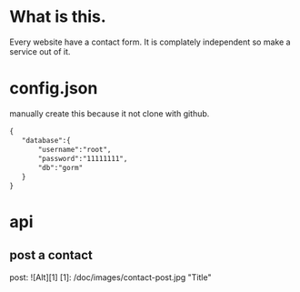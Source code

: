 # What is this.
Every website have a contact form. 
It is complately independent so make a service out of it.

# config.json
 manually create this because it not clone with github.
 ```
 {
    "database":{
        "username":"root",
        "password":"11111111",
        "db":"gorm"
    }
}

 ```
# api

## post a contact
post: ![Alt][1]
[1]: /doc/images/contact-post.jpg "Title"